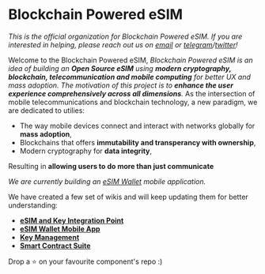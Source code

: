 # Blockchain Powered eSIM
_This is the official organization for Blockchain Powered eSIM. If you are interested in helping, please reach out us on [email](arpitxdungeon@gmail.com) or [telegram](https://t.me/dungexn)/[twitter](https://twitter.com/ARPITKU80579385)!_

Welcome to the Blockchain Powered eSIM,
_Blockchain Powered eSIM is an idea of building an **Open Source eSIM** using **modern cryptography, blockchain, telecommunication and mobile computing** for better UX and mass adoption._ 
_The motivation of this project is to **enhance the user experience comprehensively across all dimensions**._
As the intersection of mobile telecommunications and blockchain technology, a new paradigm, we are dedicated to utilies:  
- The way mobile devices connect and interact with networks globally for **mass adoption**,
- Blockchains that offers **immutability and transperancy with ownership**,
- Modern cryptography for **data integrity**,

Resulting in **allowing users to do more than just communicate**  

_We are currently building an [eSIM Wallet](https://github.com/Blockchain-Powered-eSIM/eSIM-Wallet) mobile application._  

We have created a few set of wikis and will keep updating them for better understanding: 
- **[eSIM and Key Integration Point](https://github.com/Blockchain-Powered-eSIM/eSIM-Wallet/wiki/eSIM-and-Key-Integration-Point)**
- **[eSIM Wallet Mobile App](https://github.com/Blockchain-Powered-eSIM/eSIM-Wallet/wiki)**
- **[Key Management](https://github.com/Blockchain-Powered-eSIM/eSIM-Wallet/wiki/Key-Management)**
- **[Smart Contract Suite](https://github.com/Blockchain-Powered-eSIM/smart-contract-suite)**

Drop a ⭐ on your favourite component's repo :)

